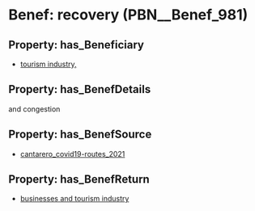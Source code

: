 # Benef: __recovery__ (PBN__Benef_981)

## Property: has_Beneficiary

* [tourism industry,](../Stakeholder/PBN__Stakeholder_386)

## Property: has_BenefDetails

and congestion

## Property: has_BenefSource

* [cantarero_covid19-routes_2021](../Article/PBN__Article_201)

## Property: has_BenefReturn

* [businesses and tourism industry](../BenefReturn/PBN__BenefReturn_1080)

